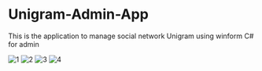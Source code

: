 # Unigram-Admin-App
This is the application to manage social network Unigram using winform C# for admin

![1](https://user-images.githubusercontent.com/48725946/104160265-6cbf5880-5423-11eb-99fd-8729bc7c79a7.PNG)
![2](https://user-images.githubusercontent.com/48725946/104160269-6e891c00-5423-11eb-8f09-c99aa98dd7cb.PNG)
![3](https://user-images.githubusercontent.com/48725946/104160272-6fba4900-5423-11eb-9497-76d871bb3fd8.PNG)
![4](https://user-images.githubusercontent.com/48725946/104160274-6fba4900-5423-11eb-9f28-a4f193d82333.PNG)
